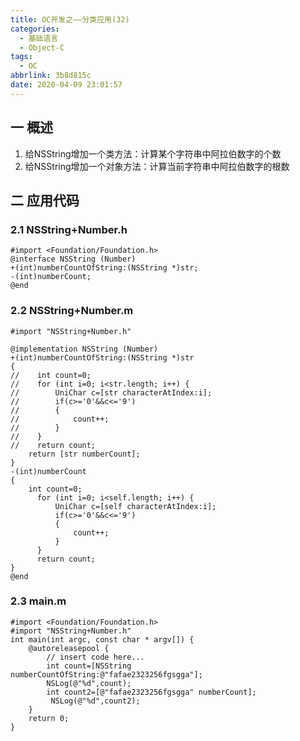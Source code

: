 ```yaml
---
title: OC开发之——分类应用(32)
categories:
  - 基础语言
  - Object-C
tags:
  - OC
abbrlink: 3b8d815c
date: 2020-04-09 23:01:57
---
```

## 一 概述

1. 给NSString增加一个类方法：计算某个字符串中阿拉伯数字的个数
2. 给NSString增加一个对象方法：计算当前字符串中阿拉伯数字的根数

<!--more-->

## 二 应用代码

### 2.1 NSString+Number.h

```
#import <Foundation/Foundation.h>
@interface NSString (Number)
+(int)numberCountOfString:(NSString *)str;
-(int)numberCount;
@end
```

### 2.2 NSString+Number.m

```
#import "NSString+Number.h"

@implementation NSString (Number)
+(int)numberCountOfString:(NSString *)str
{
//    int count=0;
//    for (int i=0; i<str.length; i++) {
//        UniChar c=[str characterAtIndex:i];
//        if(c>='0'&&c<='9')
//        {
//            count++;
//        }
//    }
//    return count;
    return [str numberCount];
}
-(int)numberCount
{
    int count=0;
      for (int i=0; i<self.length; i++) {
          UniChar c=[self characterAtIndex:i];
          if(c>='0'&&c<='9')
          {
              count++;
          }
      }
      return count;
}
@end
```

### 2.3 main.m

```
#import <Foundation/Foundation.h>
#import "NSString+Number.h"
int main(int argc, const char * argv[]) {
    @autoreleasepool {
        // insert code here...
        int count=[NSString numberCountOfString:@"fafae2323256fgsgga"];
        NSLog(@"%d",count);
        int count2=[@"fafae2323256fgsgga" numberCount];
         NSLog(@"%d",count2);
    }
    return 0;
}
```
